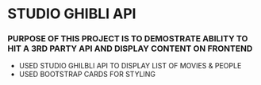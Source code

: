 # STUDIO GHIBLI API  

### PURPOSE OF THIS PROJECT IS TO DEMOSTRATE ABILITY TO HIT A 3RD PARTY API AND DISPLAY CONTENT ON FRONTEND  
- USED STUDIO GHILBLI API TO DISPLAY LIST OF MOVIES & PEOPLE  
- USED BOOTSTRAP CARDS FOR STYLING  